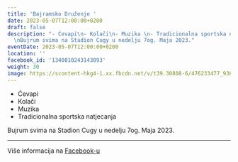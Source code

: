 ```yaml
---
title: 'Bajramsko Druženje '
date: 2023-05-07T12:00:00+0200
draft: false
description: "- Ćevapi\n- Kolači\n- Muzika \n- Tradicionalna sportska natjecanja\n\
  \nBujrum svima na Stadion Cugy u nedelju 7og. Maja 2023."
eventDate: 2023-05-07T12:00:00+0200
location: ''
facebook_id: '1340810243143093'
weight: 30
image: https://scontent-hkg4-1.xx.fbcdn.net/v/t39.30808-6/476233477_936651505262116_4103480540059516894_n.jpg?_nc_cat=110&ccb=1-7&_nc_sid=9e60e4&_nc_ohc=7R-X56Nl2CYQ7kNvwGgx36j&_nc_oc=AdkBy6jQcf8L404VOcPLdXJBPcROjtXBO4Q8_XAlOAH0u96WHnSKoLDE2M6ipuRaG2E&_nc_zt=23&_nc_ht=scontent-hkg4-1.xx&edm=ABTKTjYEAAAA&_nc_gid=zYzmkxumWAiGqXWo9GTCqg&oh=00_AfJzH4nq3cqu33zWXmfTjH9cDotOI9yPEeR9t4KgjNEGoQ&oe=68272B4B
---
```


- Ćevapi
- Kolači
- Muzika 
- Tradicionalna sportska natjecanja

Bujrum svima na Stadion Cugy u nedelju 7og. Maja 2023.

---

Više informacija na [Facebook-u](https://facebook.com/events/1340810243143093)